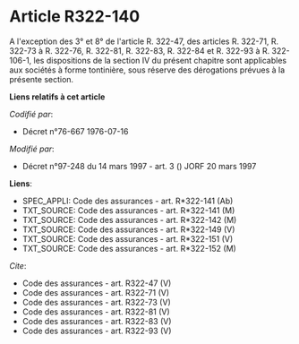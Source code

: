 # Article R322-140

A l'exception des 3° et 8° de l'article R. 322-47, des articles R. 322-71, R. 322-73 à R. 322-76, R. 322-81, R. 322-83, R.
322-84 et R. 322-93 à R. 322-106-1, les dispositions de la section IV du présent chapitre sont applicables aux sociétés à
forme tontinière, sous réserve des dérogations prévues à la présente section.

**Liens relatifs à cet article**

_Codifié par_:

  - Décret n°76-667 1976-07-16

_Modifié par_:

  - Décret n°97-248 du 14 mars 1997 - art. 3 () JORF 20 mars 1997

**Liens**:

  - SPEC_APPLI: Code des assurances - art. R*322-141 (Ab)
  - TXT_SOURCE: Code des assurances - art. R*322-141 (M)
  - TXT_SOURCE: Code des assurances - art. R*322-142 (M)
  - TXT_SOURCE: Code des assurances - art. R*322-149 (V)
  - TXT_SOURCE: Code des assurances - art. R*322-151 (V)
  - TXT_SOURCE: Code des assurances - art. R*322-152 (M)

_Cite_:

  - Code des assurances - art. R322-47 (V)
  - Code des assurances - art. R322-71 (V)
  - Code des assurances - art. R322-73 (V)
  - Code des assurances - art. R322-81 (V)
  - Code des assurances - art. R322-83 (V)
  - Code des assurances - art. R322-93 (V)
